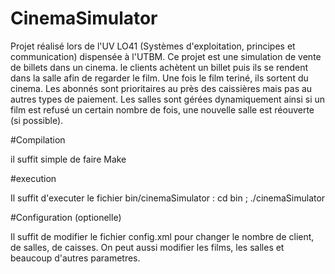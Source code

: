 # CinemaSimulator
Projet réalisé lors de l'UV LO41 (Systèmes d'exploitation, principes et communication) dispensée à l'UTBM. 
Ce projet est une simulation de vente de billets dans un cinema. le clients achètent un billet puis ils se rendent dans la salle afin de regarder le film. Une fois le film teriné, ils sortent du cinema. Les abonnés sont prioritaires au près des caissières mais pas au autres types de paiement.
Les salles sont gérées dynamiquement ainsi si un film est refusé un certain nombre de fois, une nouvelle salle est réouverte (si possible).

#Compilation

il suffit simple de faire Make

#execution

Il suffit d'executer le fichier bin/cinemaSimulator :
cd bin ; ./cinemaSimulator

#Configuration (optionelle)

Il suffit de modifier le fichier config.xml pour changer le nombre de client, de salles, de caisses.
On peut aussi modifier les films, les salles et beaucoup d'autres parametres.
